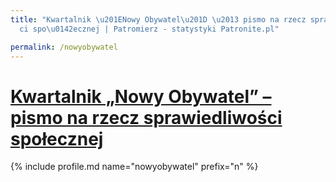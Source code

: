 ```yaml
---
title: "Kwartalnik \u201ENowy Obywatel\u201D \u2013 pismo na rzecz sprawiedliwo\u015B\
  ci spo\u0142ecznej | Patromierz - statystyki Patronite.pl"

permalink: /nowyobywatel
---
```


# [Kwartalnik „Nowy Obywatel” – pismo na rzecz sprawiedliwości społecznej](https://patronite.pl/nowyobywatel)

{% include profile.md name="nowyobywatel" prefix="n" %}
